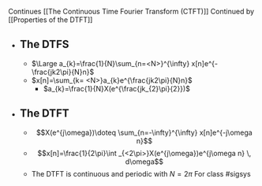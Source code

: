 Continues [[The Continuous Time Fourier Transform (CTFT)]]
Continued by [[Properties of the DTFT]]
- ## The DTFS
	- $\Large a_{k}=\frac{1}{N}\sum_{n=<N>}^{\infty} x[n]e^{-\frac{jk2\pi}{N}n}$
	- $x[n]=\sum_{k= <N>}a_{k}e^{\frac{jk2\pi}{N}n}$
		- $a_{k}=\frac{1}{N}X(e^{\frac{jk_{2}\pi}{2}})$
- ## The DTFT
	- $$X(e^{j\omega})\doteq \sum_{n=-\infty}^{\infty} x[n]e^{-j\omega n}$$
	- $$x[n]=\frac{1}{2\pi}\int _{<2\pi>}X(e^{j\omega})e^{j\omega n}  \, d\omega$$
	- The DTFT is continuous and periodic with $N=2\pi$
For class #sigsys 